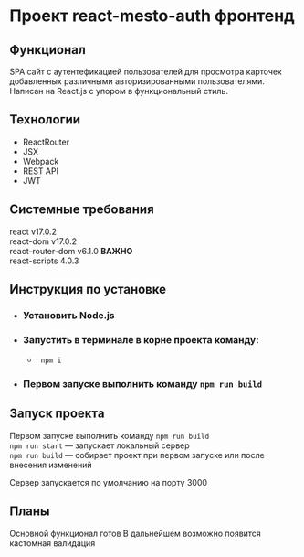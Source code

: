 # Проект react-mesto-auth фронтенд
## Функционал
SPA сайт с аутентефикацией пользователей для просмотра карточек добавленных различными авторизированными пользователями. Написан на React.js с упором в функциональный стиль. 

## Технологии
- ReactRouter
- JSX
- Webpack
- REST API
- JWT

## Системные требования
react v17.0.2  
react-dom v17.0.2  
react-router-dom v6.1.0 **ВАЖНО**  
react-scripts 4.0.3

## Инструкция по установке
* ### Установить Node.js
* ### Запустить в терминале в корне проекта команду:
    * ```bash
       npm i
      ```
* ### Первом запуске выполнить команду `npm run build`
## Запуск проекта
Первом запуске выполнить команду `npm run build`  
`npm run start` — запускает локальный сервер  
`npm run build` — собирает проект при первом запуске или после внесения изменений  

Сервер запускается по умолчанию на порту 3000

## Планы
Основной функционал готов
В дальнейшем возможно появится кастомная валидация
